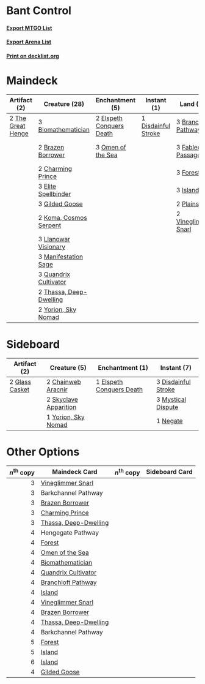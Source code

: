 # Bant Control

#### [Export MTGO List](../collection/Bant%20Control/Bant%20Control.txt)
#### [Export Arena List](../collection/Bant%20Control/Bant%20Control_arena.txt)
#### [Print on decklist.org](http://decklist.org/?deckmain=2%09Barkchannel%20Pathway%0A3%09Biomathematician%0A3%09Branchloft%20Pathway%0A2%09Brazen%20Borrower%0A2%09Charming%20Prince%0A1%09Disdainful%20Stroke%0A3%09Elite%20Spellbinder%0A2%09Elspeth%20Conquers%20Death%0A3%09Emergent%20Sequence%0A3%09Fabled%20Passage%0A3%09Forest%0A3%09Gilded%20Goose%0A3%09Hengegate%20Pathway%0A3%09Island%0A2%09Koma,%20Cosmos%20Serpent%0A3%09Llanowar%20Visionary%0A3%09Manifestation%20Sage%0A3%09Omen%20of%20the%20Sea%0A2%09Plains%0A3%09Quandrix%20Cultivator%0A2%09Thassa,%20Deep-Dwelling%0A2%09The%20Great%20Henge%0A2%09Vineglimmer%20Snarl%0A2%09Yorion,%20Sky%20Nomad&deckside=2%09Chainweb%20Aracnir%0A3%09Disdainful%20Stroke%0A1%09Elspeth%20Conquers%20Death%0A2%09Glass%20Casket%0A3%09Mystical%20Dispute%0A1%09Negate%0A2%09Skyclave%20Apparition%0A1%09Yorion,%20Sky%20Nomad)
# Maindeck

|                                        Artifact (2)                                        |                                          Creature (28)                                           |                                          Enchantment (5)                                          |                                         Instant (1)                                          |                                           Land (16)                                           |                                         Sorcery (3)                                          |     Unknown (5)     |
|--------------------------------------------------------------------------------------------|--------------------------------------------------------------------------------------------------|---------------------------------------------------------------------------------------------------|----------------------------------------------------------------------------------------------|-----------------------------------------------------------------------------------------------|----------------------------------------------------------------------------------------------|---------------------|
|2 [The Great Henge](http://gatherer.wizards.com/Pages/Card/Details.aspx?multiverseid=473123)|3 [Biomathematician](http://gatherer.wizards.com/Pages/Card/Details.aspx?multiverseid=513656)     |2 [Elspeth Conquers Death](http://gatherer.wizards.com/Pages/Card/Details.aspx?multiverseid=476264)|1 [Disdainful Stroke](http://gatherer.wizards.com/Pages/Card/Details.aspx?multiverseid=420705)|3 [Branchloft Pathway](http://gatherer.wizards.com/Pages/Card/Details.aspx?multiverseid=491909)|3 [Emergent Sequence](http://gatherer.wizards.com/Pages/Card/Details.aspx?multiverseid=513606)|2 Barkchannel Pathway|
|                                                                                            |2 [Brazen Borrower](http://gatherer.wizards.com/Pages/Card/Details.aspx?multiverseid=473001)      |3 [Omen of the Sea](http://gatherer.wizards.com/Pages/Card/Details.aspx?multiverseid=476309)       |                                                                                              |3 [Fabled Passage](http://gatherer.wizards.com/Pages/Card/Details.aspx?multiverseid=473206)    |                                                                                              |3 Hengegate Pathway  |
|                                                                                            |2 [Charming Prince](http://gatherer.wizards.com/Pages/Card/Details.aspx?multiverseid=472970)      |                                                                                                   |                                                                                              |3 [Forest](http://gatherer.wizards.com/Pages/Card/Details.aspx?multiverseid=439860)            |                                                                                              |                     |
|                                                                                            |3 [Elite Spellbinder](http://gatherer.wizards.com/Pages/Card/Details.aspx?multiverseid=513494)    |                                                                                                   |                                                                                              |3 [Island](http://gatherer.wizards.com/Pages/Card/Details.aspx?multiverseid=439857)            |                                                                                              |                     |
|                                                                                            |3 [Gilded Goose](http://gatherer.wizards.com/Pages/Card/Details.aspx?multiverseid=473122)         |                                                                                                   |                                                                                              |2 [Plains](http://gatherer.wizards.com/Pages/Card/Details.aspx?multiverseid=439856)            |                                                                                              |                     |
|                                                                                            |2 [Koma, Cosmos Serpent](http://gatherer.wizards.com/Pages/Card/Details.aspx?multiverseid=503837) |                                                                                                   |                                                                                              |2 [Vineglimmer Snarl](http://gatherer.wizards.com/Pages/Card/Details.aspx?multiverseid=513766) |                                                                                              |                     |
|                                                                                            |3 [Llanowar Visionary](http://gatherer.wizards.com/Pages/Card/Details.aspx?multiverseid=485516)   |                                                                                                   |                                                                                              |                                                                                               |                                                                                              |                     |
|                                                                                            |3 [Manifestation Sage](http://gatherer.wizards.com/Pages/Card/Details.aspx?multiverseid=513697)   |                                                                                                   |                                                                                              |                                                                                               |                                                                                              |                     |
|                                                                                            |3 [Quandrix Cultivator](http://gatherer.wizards.com/Pages/Card/Details.aspx?multiverseid=513710)  |                                                                                                   |                                                                                              |                                                                                               |                                                                                              |                     |
|                                                                                            |2 [Thassa, Deep-Dwelling](http://gatherer.wizards.com/Pages/Card/Details.aspx?multiverseid=476322)|                                                                                                   |                                                                                              |                                                                                               |                                                                                              |                     |
|                                                                                            |2 [Yorion, Sky Nomad](http://gatherer.wizards.com/Pages/Card/Details.aspx?multiverseid=479752)    |                                                                                                   |                                                                                              |                                                                                               |                                                                                              |                     |


# Sideboard

|                                      Artifact (2)                                       |                                          Creature (5)                                          |                                          Enchantment (1)                                          |                                         Instant (7)                                          |
|-----------------------------------------------------------------------------------------|------------------------------------------------------------------------------------------------|---------------------------------------------------------------------------------------------------|----------------------------------------------------------------------------------------------|
|2 [Glass Casket](http://gatherer.wizards.com/Pages/Card/Details.aspx?multiverseid=472977)|2 [Chainweb Aracnir](http://gatherer.wizards.com/Pages/Card/Details.aspx?multiverseid=476418)   |1 [Elspeth Conquers Death](http://gatherer.wizards.com/Pages/Card/Details.aspx?multiverseid=476264)|3 [Disdainful Stroke](http://gatherer.wizards.com/Pages/Card/Details.aspx?multiverseid=420705)|
|                                                                                         |2 [Skyclave Apparition](http://gatherer.wizards.com/Pages/Card/Details.aspx?multiverseid=495603)|                                                                                                   |3 [Mystical Dispute](http://gatherer.wizards.com/Pages/Card/Details.aspx?multiverseid=473020) |
|                                                                                         |1 [Yorion, Sky Nomad](http://gatherer.wizards.com/Pages/Card/Details.aspx?multiverseid=479752)  |                                                                                                   |1 [Negate](http://gatherer.wizards.com/Pages/Card/Details.aspx?multiverseid=423707)           |


# Other Options

|*n*<sup>th</sup> copy|                                         Maindeck Card                                          |*n*<sup>th</sup> copy|Sideboard Card|
|--------------------:|------------------------------------------------------------------------------------------------|---------------------|--------------|
|                    3|[Vineglimmer Snarl](http://gatherer.wizards.com/Pages/Card/Details.aspx?multiverseid=513766)    |                     |              |
|                    3|Barkchannel Pathway                                                                             |                     |              |
|                    3|[Brazen Borrower](http://gatherer.wizards.com/Pages/Card/Details.aspx?multiverseid=473001)      |                     |              |
|                    3|[Charming Prince](http://gatherer.wizards.com/Pages/Card/Details.aspx?multiverseid=472970)      |                     |              |
|                    3|[Thassa, Deep-Dwelling](http://gatherer.wizards.com/Pages/Card/Details.aspx?multiverseid=476322)|                     |              |
|                    4|Hengegate Pathway                                                                               |                     |              |
|                    4|[Forest](http://gatherer.wizards.com/Pages/Card/Details.aspx?multiverseid=439860)               |                     |              |
|                    4|[Omen of the Sea](http://gatherer.wizards.com/Pages/Card/Details.aspx?multiverseid=476309)      |                     |              |
|                    4|[Biomathematician](http://gatherer.wizards.com/Pages/Card/Details.aspx?multiverseid=513656)     |                     |              |
|                    4|[Quandrix Cultivator](http://gatherer.wizards.com/Pages/Card/Details.aspx?multiverseid=513710)  |                     |              |
|                    4|[Branchloft Pathway](http://gatherer.wizards.com/Pages/Card/Details.aspx?multiverseid=491909)   |                     |              |
|                    4|[Island](http://gatherer.wizards.com/Pages/Card/Details.aspx?multiverseid=439857)               |                     |              |
|                    4|[Vineglimmer Snarl](http://gatherer.wizards.com/Pages/Card/Details.aspx?multiverseid=513766)    |                     |              |
|                    4|[Brazen Borrower](http://gatherer.wizards.com/Pages/Card/Details.aspx?multiverseid=473001)      |                     |              |
|                    4|[Thassa, Deep-Dwelling](http://gatherer.wizards.com/Pages/Card/Details.aspx?multiverseid=476322)|                     |              |
|                    4|Barkchannel Pathway                                                                             |                     |              |
|                    5|[Forest](http://gatherer.wizards.com/Pages/Card/Details.aspx?multiverseid=439860)               |                     |              |
|                    5|[Island](http://gatherer.wizards.com/Pages/Card/Details.aspx?multiverseid=439857)               |                     |              |
|                    6|[Island](http://gatherer.wizards.com/Pages/Card/Details.aspx?multiverseid=439857)               |                     |              |
|                    4|[Gilded Goose](http://gatherer.wizards.com/Pages/Card/Details.aspx?multiverseid=473122)         |                     |              |

